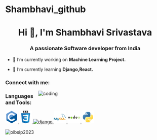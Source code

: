# Shambhavi_github
<h1 align="center">Hi 👋, I'm Shambhavi Srivastava</h1>
<h3 align="center">A passionate Software developer from India</h3>

- 🔭 I’m currently working on **Machine Learning Project.**

- 🌱 I’m currently learning **Django,React.**

<h3 align="left">Connect with me:</h3>
<p align="left">
</p>
<img align ="right" alt="coding" width="400px" src="https://www.istockphoto.com/photo/laptop-with-a-blank-screen-on-a-white-background-gm1394988455-450258958?utm_source=unsplash&utm_medium=affiliate&utm_campaign=srp_photos_top&utm_content=https%3A%2F%2Funsplash.com%2Fs%2Fphotos%2Flaptop&utm_term=laptop%3A%3A%3A"
<p align="left">

<h3 align="left">Languages and Tools:</h3>
<p align="left"> <a href="https://www.cprogramming.com/" target="_blank" rel="noreferrer"> <img src="https://raw.githubusercontent.com/devicons/devicon/master/icons/c/c-original.svg" alt="c" width="40" height="40"/> </a> <a href="https://www.w3schools.com/css/" target="_blank" rel="noreferrer"> <img src="https://raw.githubusercontent.com/devicons/devicon/master/icons/css3/css3-original-wordmark.svg" alt="css3" width="40" height="40"/> </a> <a href="https://www.djangoproject.com/" target="_blank" rel="noreferrer"> <img src="https://cdn.worldvectorlogo.com/logos/django.svg" alt="django" width="40" height="40"/> </a> <a href="https://www.mysql.com/" target="_blank" rel="noreferrer"> <img src="https://raw.githubusercontent.com/devicons/devicon/master/icons/mysql/mysql-original-wordmark.svg" alt="mysql" width="40" height="40"/> </a> <a href="https://nodejs.org" target="_blank" rel="noreferrer"> <img src="https://raw.githubusercontent.com/devicons/devicon/master/icons/nodejs/nodejs-original-wordmark.svg" alt="nodejs" width="40" height="40"/> </a> <a href="https://www.python.org" target="_blank" rel="noreferrer"> <img src="https://raw.githubusercontent.com/devicons/devicon/master/icons/python/python-original.svg" alt="python" width="40" height="40"/> </a> </p>

<p><img align="center" src="https://github-readme-stats.vercel.app/api/top-langs?username=oibsip2023&show_icons=true&locale=en&layout=compact" alt="oibsip2023" /></p>


